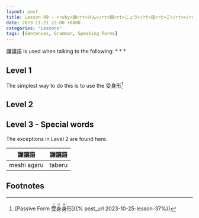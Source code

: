 ```yaml
--- 
layout: post 
title: Lesson 49 - <ruby>謙<rt>けん</rt>譲<rt>じょう</rt>語<rt>ご</rt></ruby> Humble Language
date: 2023-11-21 22:00 +0800 
categories: "Lessons"
tags: [Sentences, Grammar, Speaking Forms]
---
```


謙譲語 is used when talking to the following:
* 
* 
* 

## Level 1
The simplest way to do this is to use the 受身形[^fn1]

## Level 2


## Level 3 - Special words
The exceptions in Level 2 are found here.

| 謙譲語 | 謙譲語 |
| -- | -- |
|meshi agaru | taberu |


## Footnotes
[^fn1]: [Passive Form <ruby>受身<rt>うけ</rt>身<rt>み</rt>形</ruby>]({% post_url 2023-10-25-lesson-37%})